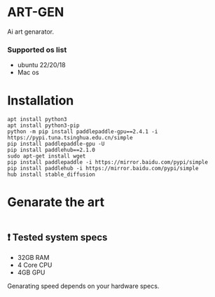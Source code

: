 # ART-GEN
Ai art genarator.

### Supported os list
* ubuntu 22/20/18
* Mac os



# Installation

 ```shell
apt install python3
apt install python3-pip
python -m pip install paddlepaddle-gpu==2.4.1 -i https://pypi.tuna.tsinghua.edu.cn/simple
pip install paddlepaddle-gpu -U
pip install paddlehub==2.1.0
sudo apt-get install wget
pip install paddlepaddle -i https://mirror.baidu.com/pypi/simple
pip install paddlehub -i https://mirror.baidu.com/pypi/simple
hub install stable_diffusion
 ```

# Genarate the art
 ```python3 ai.py
 ```

## :heavy_exclamation_mark: Tested system specs

* 32GB RAM
* 4 Core CPU
* 4GB GPU

Genarating speed depends on your hardware specs.
